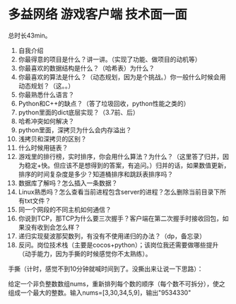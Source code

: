 # 多益网络 游戏客户端 技术面一面

总时长43min。

1. 自我介绍
2. 你最得意的项目是什么？讲一讲。（实现了功能、做项目的动机等）
8. 你最喜欢的数据结构是什么？（哈希表）为什么？
9. 你最喜欢的算法是什么？（动态规划，因为是个挑战。）你一般什么时候会用动态规划？（这。。）
10. 你最熟悉什么语言？
11. Python和C++的缺点？（答了垃圾回收，python性能之类的）
12. python里面的dict底层实现？（3.7前、后）
13. 哈希冲突如何解决？
14. python里面，深拷贝为什么会内存溢出？
15. 浅拷贝和深拷贝的区别？
16. 什么时候用链表？
17. 游戏里的排行榜，实时排序，你会用什么算法？为什么？（这里答了归并，因为稳定+快。但应该不是想得到的答案，有追问。）归并的话，如果数值更新，排序的时间复杂度是多少？知道桶排序和跳跃表排序吗？
18. 数据库了解吗？怎么插入一条数据？
19. Linux熟悉吗？怎么查看当前进程包含server的进程？怎么删除当前目录下所有txt文件？
20. 同一个网段的不同主机如何通信？
21. 你说到TCP，那TCP为什么要三次握手？客户端在第二次握手时接收回包，如果没有收到会怎么样？
22. 递归实现斐波那契数列，有没有不使用递归的办法？（dp，备忘录）
23. 反问。岗位技术栈（主要是cocos+python）；该岗位我还需要做哪些提升（动手能力，因为手撕的时候感觉你不太熟练）。


手撕（计时，感觉不到10分钟就喊时间到了。没撕出来让说一下思路）：

给定一个非负整数数组nums，重新排列每个数的顺序（每个数不可拆分），使之组成一个最大的整数。输入nums=[3,30,34,5,9]，输出"9534330"

